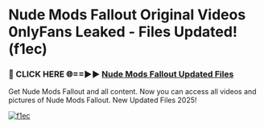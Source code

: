 # Nude Mods Fallout Original Videos 0nlyFans Leaked - Files Updated! (f1ec)

<h3>🔴 CLICK HERE 🌐==►► <a href="https://tinyurl.com/5h6xmrr3" rel="nofollow">Nude Mods Fallout Updated Files</a></h3>

Get Nude Mods Fallout and all content. Now you can access all videos and pictures of Nude Mods Fallout. New Updated Files 2025!

[![f1ec](https://i.imgur.com/KVD873Z.gif)](https://tinyurl.com/5h6xmrr3)

